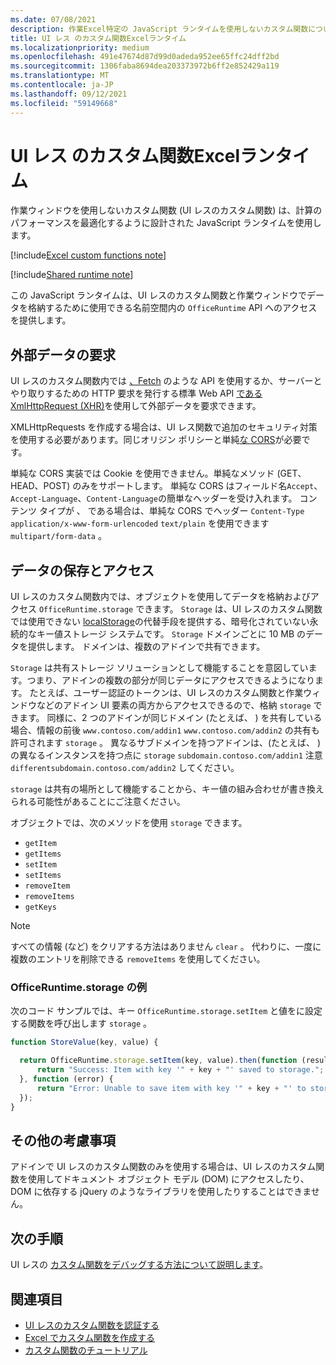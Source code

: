 ```yaml
---
ms.date: 07/08/2021
description: 作業Excel特定の JavaScript ランタイムを使用しないカスタム関数について説明します。
title: UI レス のカスタム関数Excelランタイム
ms.localizationpriority: medium
ms.openlocfilehash: 491e47674d87d99d0adeda952ee65ffc24dff2bd
ms.sourcegitcommit: 1306faba8694dea203373972b6ff2e852429a119
ms.translationtype: MT
ms.contentlocale: ja-JP
ms.lasthandoff: 09/12/2021
ms.locfileid: "59149668"
---
```

# <a name="runtime-for-ui-less-excel-custom-functions"></a>UI レス のカスタム関数Excelランタイム

作業ウィンドウを使用しないカスタム関数 (UI レスのカスタム関数) は、計算のパフォーマンスを最適化するように設計された JavaScript ランタイムを使用します。

[!include[Excel custom functions note](../includes/excel-custom-functions-note.md)]

[!include[Shared runtime note](../includes/shared-runtime-note.md)]

この JavaScript ランタイムは、UI レスのカスタム関数と作業ウィンドウでデータを格納するために使用できる名前空間内の `OfficeRuntime` API へのアクセスを提供します。

## <a name="request-external-data"></a>外部データの要求

UI レスのカスタム関数内では [、Fetch](https://developer.mozilla.org/docs/Web/API/Fetch_API) のような API を使用するか、サーバーとやり取りするための HTTP 要求を発行する標準 Web API [である XmlHttpRequest (XHR)](https://developer.mozilla.org/docs/Web/API/XMLHttpRequest)を使用して外部データを要求できます。

XMLHttpRequests を作成する場合は、UI レス関数で追加のセキュリティ対策を使用[](https://developer.mozilla.org/docs/Web/Security/Same-origin_policy)する必要があります。同じオリジン ポリシーと単純[な CORS](https://www.w3.org/TR/cors/)が必要です。

単純な CORS 実装では Cookie を使用できません。単純なメソッド (GET、HEAD、POST) のみをサポートします。 単純な CORS はフィールド名`Accept`、 `Accept-Language`、`Content-Language`の簡単なヘッダーを受け入れます。 コンテンツ タイプが 、 である場合は、単純な CORS でヘッダー `Content-Type` `application/x-www-form-urlencoded` `text/plain` を使用できます `multipart/form-data` 。

## <a name="store-and-access-data"></a>データの保存とアクセス

UI レスのカスタム関数内では、オブジェクトを使用してデータを格納およびアクセス `OfficeRuntime.storage` できます。 `Storage` は、UI レスのカスタム関数では使用できない [localStorage](https://developer.mozilla.org/docs/Web/API/Window/localStorage)の代替手段を提供する、暗号化されていない永続的なキー値ストレージ システムです。 `Storage` ドメインごとに 10 MB のデータを提供します。 ドメインは、複数のアドインで共有できます。

`Storage` は共有ストレージ ソリューションとして機能することを意図しています。つまり、アドインの複数の部分が同じデータにアクセスできるようになります。 たとえば、ユーザー認証のトークンは、UI レスのカスタム関数と作業ウィンドウなどのアドイン UI 要素の両方からアクセスできるので、格納 `storage` できます。 同様に、2 つのアドインが同じドメイン (たとえば、 ) を共有している場合、情報の前後 `www.contoso.com/addin1` `www.contoso.com/addin2` の共有も許可されます `storage` 。 異なるサブドメインを持つアドインは、(たとえば、 ) の異なるインスタンスを持つ点に `storage` `subdomain.contoso.com/addin1` 注意 `differentsubdomain.contoso.com/addin2` してください。

`storage` は共有の場所として機能することから、キー値の組み合わせが書き換えられる可能性があることにご注意ください。

オブジェクトでは、次のメソッドを使用 `storage` できます。

- `getItem`
- `getItems`
- `setItem`
- `setItems`
- `removeItem`
- `removeItems`
- `getKeys`

> [!NOTE]
> すべての情報 (など) をクリアする方法はありません `clear` 。 代わりに、一度に複数のエントリを削除できる `removeItems` を使用してください。

### <a name="officeruntimestorage-example"></a>OfficeRuntime.storage の例

次のコード サンプルでは、キー `OfficeRuntime.storage.setItem` と値をに設定する関数を呼び出します `storage` 。

```js
function StoreValue(key, value) {

  return OfficeRuntime.storage.setItem(key, value).then(function (result) {
      return "Success: Item with key '" + key + "' saved to storage.";
  }, function (error) {
      return "Error: Unable to save item with key '" + key + "' to storage. " + error;
  });
}
```

## <a name="additional-considerations"></a>その他の考慮事項

アドインで UI レスのカスタム関数のみを使用する場合は、UI レスのカスタム関数を使用してドキュメント オブジェクト モデル (DOM) にアクセスしたり、DOM に依存する jQuery のようなライブラリを使用したりすることはできません。

## <a name="next-steps"></a>次の手順

UI レスの [カスタム関数をデバッグする方法について説明します](custom-functions-debugging.md)。

## <a name="see-also"></a>関連項目

* [UI レスのカスタム関数を認証する](custom-functions-authentication.md)
* [Excel でカスタム関数を作成する](custom-functions-overview.md)
* [カスタム関数のチュートリアル](../tutorials/excel-tutorial-create-custom-functions.md)
